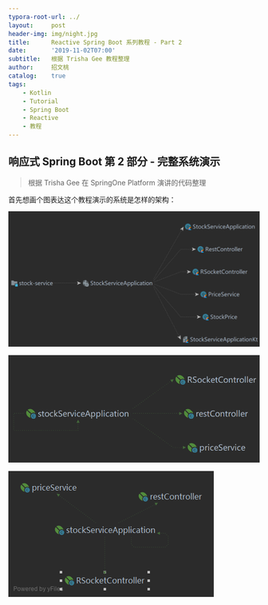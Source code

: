 ```yaml
---
typora-root-url: ../
layout:     post
header-img: img/night.jpg
title:      Reactive Spring Boot 系列教程 - Part 2
date:       '2019-11-02T07:00'
subtitle:   根据 Trisha Gee 教程整理
author:     招文桃
catalog:    true
tags:
    - Kotlin
    - Tutorial
    - Spring Boot
    - Reactive
    - 教程
---
```


## 响应式 Spring Boot 第 2 部分 - 完整系统演示

> 根据 Trisha Gee 在 SpringOne Platform 演讲的代码整理

首先想画个图表达这个教程演示的系统是怎样的架构：

![image-20191103204401086](/img/image-20191103204401086.png)

![image-20191103204233198](/img/image-20191103204233198.png)

![StockServiceApplication](/img/StockServiceApplication.png)